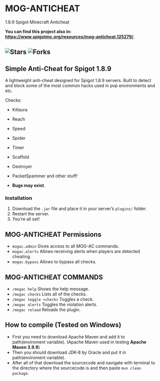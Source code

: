 # MOG-ANTICHEAT
1.8.9 Spigot Minecraft Anticheat


**You can find this project also in: https://www.spigotmc.org/resources/mog-anticheat.125279/**.

![Stars](https://img.shields.io/github/stars/MOG-Developing/MOG-ANTICHEAT?style=for-the-badge&color=brightgreen) ![Forks](https://img.shields.io/github/forks/MOG-Developing/MOG-ANTICHEAT?style=for-the-badge&color=blue)
--- 

## Simple Anti-Cheat for Spigot 1.8.9
A lightweight anti-cheat designed for Spigot 1.8.9 servers. Built to detect and block some of the most common hacks used in pvp environments and etc.

Checks:
- Killaura
- Reach
- Speed
- Spider
- Timer
- Scaffold
- Destroyer
- PacketSpammer
and other stuff!

- **Bugs may exist**.

### Installation
1. Download the `.jar` file and place it in your server’s `plugins/` folder.
2. Restart the server.
3. You're all set!


## MOG-ANTICHEAT Permissions
- ``mogac.admin`` Gives access to all MOG-AC commands.
- ``mogac.alerts`` Allows receiving alerts when players are detected cheating.
- ``mogac.bypass`` Allows to bypass all checks.

## MOG-ANTICHEAT COMMANDS
- ``/mogac help`` Shows the help message.
- ``/mogac checks`` Lists all of the checks.
- ``/mogac toggle <check>`` Toggles a check.
- ``/mogac alerts`` Toggles the violation alerts.
- ``/mogac reload`` Reloads the plugin.



## How to compile  (Tested on Windows)
- First you need to download Apache Maven and add it to path(enviroment variable). (Apache Maven used in testing **Apache Maven 3.9.9**)
- Then you should download JDK-8 by Oracle and put it in path(enviroment variable).
- After all of that download the sourcecode and navigate with terminal to the directory where the sourcecode is and then paste ``mvn clean package``.
